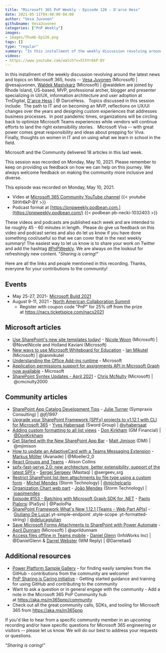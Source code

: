 ```yaml
---
title: "Microsoft 365 PnP Weekly - Episode 126 - D'arce Hess"
date: 2021-05-11T04:40:00-04:00
author: "Vesa Juvonen"
githubname: VesaJuvonen
categories: ["PnP Weekly"]
images:
- images/Thumb-Ep126.png
tags: []
type: "regular"
summary: "In this installment of the weekly discussion revolving around the latest news and topics on Microsoft 365, hosts -- Vesa Juvonen (Microsoft), Waldek Mastykarz (Microsoft) are joined by Rhode Island, US-based, MVP, professional archer, blogger and presenter specializing in UI/UX, information architecture and user adoption at TrnDigital, D'arce Hess.   Topics discussed in this session include:  The path to IT and on becoming an MVP, reflections on UX/UI changes over the years and designing custom experiences that addresses business processes.  In post pandemic times, organizations will be circling back to optimize Microsoft Teams experiences while vendors will continue efforts to land the right extensibility stories.   Microsoft Viva -- with great power comes great responsibility and ideas about prepping for Viva.   Finally, thoughts on women in IT and on using what we learn in school in the field.  "
videos:
- https://www.youtube.com/watch?v=5lhYr6kP-BY
---
```

In this installment of the weekly discussion revolving around the latest news and topics on Microsoft 365, hosts -- [Vesa Juvonen](https://twitter.com/vesajuvonen) (Microsoft) | @vesajuvonen, [Waldek Mastykarz](https://twitter.com/waldekm) (Microsoft) | @waldekm are joined by Rhode Island, US-based, MVP, professional archer, blogger and presenter specializing in UI/UX, information architecture and user adoption at TrnDigital, [D'arce Hess](https://twitter.com/DarceHess) | @ DarceHess.   Topics discussed in this session include:  The path to IT and on becoming an MVP, reflections on UX/UI changes over the years and designing custom experiences that addresses business processes.  In post pandemic times, organizations will be circling back to optimize Microsoft Teams experiences while vendors will continue efforts to land the right extensibility stories.   Microsoft Viva -- with great power comes great responsibility and ideas about prepping for Viva.   Finally, thoughts on women in IT and on using what we learn in school in the field.   

Microsoft and the Community delivered 18 articles in this last week.  

This session was recorded on Monday, May 10, 2021. Please remember to keep on providing us feedback on how we can help on this journey. We always welcome feedback on making the community more inclusive and diverse.

This episode was recorded on Monday, May 10, 2021.

-   Video at [Microsoft 365 Community YouTube
    channel](https://aka.ms/m365pnp-videos)
    {{< youtube 5lhYr6kP-BY >}}
-   Podcast format
    at [https://pnpweekly.podbean.com.](https://pnpweekly.podbean.com/)
    {{< podbean pb-necki-1032403 >}}

These videos and podcasts are published each week and are intended to be roughly 45 - 60 minutes in length.  Please do give us feedback on this video and podcast series and also do let us know if you have done something cool/useful so that we can cover that in the next weekly summary! The easiest way to let us know is to share your work on Twitter and add the hashtag [#PnPWeekly](https://twitter.com/search?q=%23pnpweekly). We are always on the lookout for refreshingly new content. "*Sharing is caring!"* 

Here are all the links and people mentioned in this recording. Thanks,
everyone for your contributions to the community!

## Events

-   May 25-27, 2021- [Microsoft Build
    2021](https://mybuild.microsoft.com/?WT.mc_id=m365-27875-wmastyka)
-   August 9-11, 2021 - [North American Collaboration
    Summit](https://www.collabsummit.org/)
    -   Register with coupon code "PnP" for 25% off from the prize
        at <https://nacs.ticketspice.com/nacs2021>


## Microsoft articles

-   [Use SharePoint's new site templates
    today!](https://techcommunity.microsoft.com/t5/microsoft-sharepoint-blog/use-sharepoint-s-new-site-templates-today/ba-p/2304372?WT.mc_id=m365-27875-wmastyka) -
    [Nicole Woon](https://twitter.com/NovelNicole) (Microsoft) | 
    @NovelNicole and Holland Kaviani (Microsoft)
-   [New ways to use Microsoft Whiteboard for
    Education](https://techcommunity.microsoft.com/t5/microsoft-365-blog/new-ways-to-use-microsoft-whiteboard-for-education/ba-p/2295661?WT.mc_id=m365-27875-wmastyka) -
    [Ian Mikutel](http://www.twitter.com/ianmikutel) (Microsoft)
    | @ianmikutel
-   [Understanding the Office Add-ins
    runtime](https://developer.microsoft.com/microsoft-365/blogs/understanding-office-add-ins-runtime/?WT.mc_id=m365-27875-wmastyka) -
    Microsoft
-   [Application permissions support for assignments API in Microsoft
    Graph now
    available](https://developer.microsoft.com/microsoft-365/blogs/application-permissions-support-for-assignments-api-in-microsoft-graph-now-available/?WT.mc_id=m365-27875-wmastyka) -
    Microsoft
-   [SharePoint Syntex Updates - April
    2021](https://techcommunity.microsoft.com/t5/sharepoint-syntex/sharepoint-syntex-updates-april-2021/ba-p/2280653?WT.mc_id=m365-27875-wmastyka) -
    [Chris McNulty](https://twitter.com/cmcnulty2000) (Microsoft)
    | @cmcnulty2000

## Community articles

-   [SharePoint App Catalog Development
    Tips](https://julieturner.net/2021/05/sharepoint-app-catalog-development-tips/?utm_source=rss&utm_medium=rss&utm_campaign=sharepoint-app-catalog-development-tips) -
    [Julie Turner](https://twitter.com/jfj1997) (Sympraxis Consulting)
    | @jfj1997
-   [Upgrade your SharePoint Framework (SPFx) projects to v1.12.1 with
    CLI for Microsoft
    365](https://yhabersaat.ch/2021/05/02/upgrade-your-spfx-projects-to-v1-12-1-with-cli-for-microsoft-365/)
    - [Yves Habersaat](https://twitter.com/yhabersaat) (Sword Group)
    | [@yhabersaat](https://techcommunity.microsoft.com/t5/user/viewprofilepage/user-id/957821)
-   [Adding custom formatting to all list
    views](https://www.donkirkham.com/blog/list-formatting/) - [Don
    Kirkham](https://twitter.com/DonKirkham) (GM Financial)
    | [@DonKirkham](https://techcommunity.microsoft.com/t5/user/viewprofilepage/user-id/407309)
-   [Get Started with the New SharePoint App
    Bar](https://mattjimison.com/2021/04/30/get-started-with-the-new-sharepoint-app-bar/) -
    [Matt Jimison](https://twitter.com/mjimison) (DMI) | @mjimison
-   [How to update an AdaptiveCard with a Teams Messaging
    Extension](https://mmsharepoint.wordpress.com/2021/05/05/how-to-update-an-adaptivecard-with-a-teams-messaging-extension/) -
    [Markus Möller](https://twitter.com/Moeller2_0) (Avanade) |
    @Moeller2_0 
-   [React Groups and
    Teams](https://graphgod.dev/2021/05/04/react-groups-and-teams-2/) -
    Alison Collins 
-   [spfx-fast-serve 2.0: new architecture, better extensibility,
    support of the latest
    SPFx](https://spblog.net/post/2021/05/04/spfx-fast-serve-2-0-new-architecture-better-extensibility-support-of-the-latest-spfx) -
    [Sergei Sergeev](https://twitter.com/sergeev_srg) (Mastaq)
    | @sergeev_srg
-   [Restrict SharePoint list item attachments by file type using a
    custom
    form](https://michelcarlo.com/2021/05/08/restrict-sharepoint-list-attachments-by-file-type/)
    - [Michel Mendes](https://twitter.com/michelcarlo) (Storm
    Technology)
    | [@michelcarlo](https://techcommunity.microsoft.com/t5/user/viewprofilepage/user-id/65753)
-   [Organization Chart web
    part](https://github.com/pnp/sp-dev-fx-webparts/tree/main/samples/react-organization-chart)
    - [João Mendes](https://twitter.com/joaojmendes) (Storm Technology)
    | [joaojmendes](https://github.com/joaojmendes)
-   [Episode #153​ - Batching with Microsoft Graph SDK for
    .NET](https://www.youtube.com/watch?v=LHcn8INyYAg) - [Paolo
    Pialorsi](https://twitter.com/PaoloPia) (PiaSys) | @PaoloPia
-   [SharePoint Framework What's New 1.12.1 \[Teams - Web Part
    APIs\]](https://www.youtube.com/watch?v=6Q3mKio9rXs) - [Giuliano De
    Luca](https://twitter.com/DeLucaGiulian){.yt-simple-endpoint
    .style-scope
    .yt-formatted-string} | [@delucagiulian](https://techcommunity.microsoft.com/t5/user/viewprofilepage/user-id/1038317)
-   [Save Microsoft Forms Attachments to SharePoint with Power
    Automate](https://www.youtube.com/watch?v=Xb_k8vOERpU) - [April
    Dunnam](https://twitter.com/aprildunnam) (Microsoft)
    | @aprildunnam
-   [Access files offline in Teams
    mobile](https://regarding365.com/access-files-offline-in-teams-mobile-e804a32eafa8)
    - [Daniel Glenn](https://twitter.com/DanielGlenn) (InfoWorks Inc)
    |  @DanielGlenn & [Darrel Webster](https://twitter.com/DarrellaaS)
    (WM Reply) | @DarrellaaS

## Additional resources

-   [Power Platform Sample
    Gallery](https://aka.ms/powerplatform-samples) - for finding easily
    samples from the GitHub - contributions from the community are
    welcome!
-   [PnP Sharing is Caring
    initiative](https://aka.ms/sharing-is-caring) - Getting started
    guidance and training for using GitHub and contributing to the
    community
-   Want to ask a question or in general engage with the community - Add
    a note in the Microsoft 365 PnP Community hub
    at <https://aka.ms/m365pnp/community>
-   Check out all the great community calls, SDKs, and tooling for
    Microsoft 365 from <https://aka.ms/m365pnp>

If you'd like to hear from a specific community member in an upcoming recording and/or have specific questions for Microsoft 365 engineering or visitors -- please let us know. We will do our best to address your requests or questions.

*"Sharing is caring!"*

